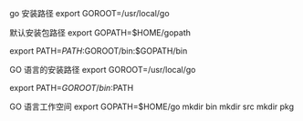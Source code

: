 go 安装路径
export GOROOT=/usr/local/go

默认安装包路径
export GOPATH=$HOME/gopath

export PATH=$PATH:$GOROOT/bin:$GOPATH/bin

GO 语言的安装路径
export GOROOT=/usr/local/go

export PATH=$GOROOT/bin:$PATH

GO 语言工作空间
export GOPATH=$HOME/go
mkdir bin
mkdir src
mkdir pkg
